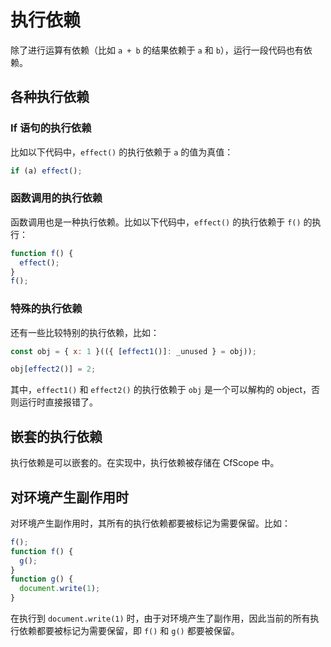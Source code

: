 # 执行依赖

除了进行运算有依赖（比如 `a + b` 的结果依赖于 `a` 和 `b`），运行一段代码也有依赖。

## 各种执行依赖

### If 语句的执行依赖

比如以下代码中，`effect()` 的执行依赖于 `a` 的值为真值：

```js
if (a) effect();
```

### 函数调用的执行依赖

函数调用也是一种执行依赖。比如以下代码中，`effect()` 的执行依赖于 `f()` 的执行：

```js
function f() {
  effect();
}
f();
```

### 特殊的执行依赖

还有一些比较特别的执行依赖，比如：

```js
const obj = { x: 1 }(({ [effect1()]: _unused } = obj));

obj[effect2()] = 2;
```

其中，`effect1()` 和 `effect2()` 的执行依赖于 `obj` 是一个可以解构的 object，否则运行时直接报错了。

## 嵌套的执行依赖

执行依赖是可以嵌套的。在实现中，执行依赖被存储在 CfScope 中。

## 对环境产生副作用时

对环境产生副作用时，其所有的执行依赖都要被标记为需要保留。比如：

```js
f();
function f() {
  g();
}
function g() {
  document.write(1);
}
```

在执行到 `document.write(1)` 时，由于对环境产生了副作用，因此当前的所有执行依赖都要被标记为需要保留，即 `f()` 和 `g()` 都要被保留。
